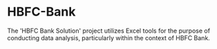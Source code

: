 # HBFC-Bank
The 'HBFC Bank Solution' project utilizes Excel tools for the purpose of conducting data analysis, particularly within the context of HBFC Bank.
